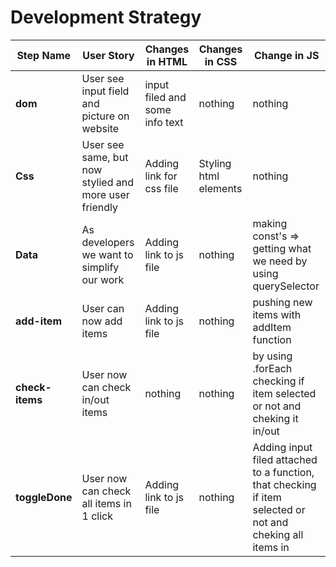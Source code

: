 # Development Strategy


| Step Name | User Story | Changes in HTML | Changes in CSS | Change in JS |
| --- | --- | --- | --- | --- |
| __dom__ | User see input field and picture on website | input filed and some info text | nothing | nothing |
| __Css__ | User see same, but now stylied and more user friendly | Adding link for css file | Styling html elements | nothing |
| __Data__ | As developers we want to simplify our work | Adding link to js file | nothing | making const's => getting what we need by using querySelector |
| __add-item__ | User can now add items | Adding link to js file | nothing | pushing new items with addItem function |
| __check-items__ | User now can check in/out items | nothing | nothing | by using .forEach checking if item selected or not and cheking it in/out |
| __toggleDone__ | User now can check all items in 1 click | Adding link to js file | nothing | Adding input filed attached to a function, that  checking if item selected or not and cheking all items in |
